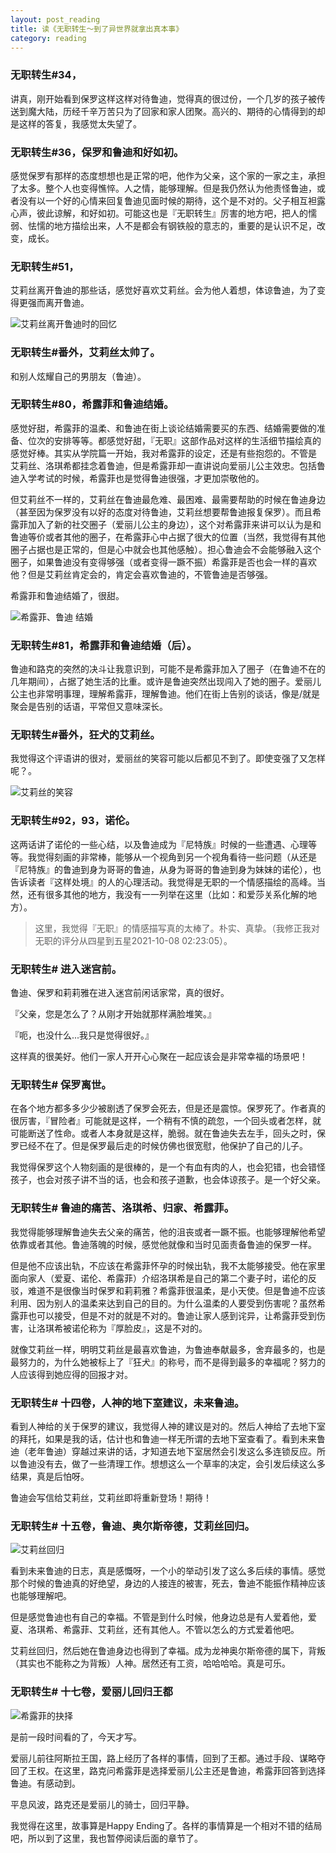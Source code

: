 ```yaml
---
layout: post_reading
title: 读《无职转生～到了异世界就拿出真本事》
category: reading
---
```


### 无职转生#34，

讲真，刚开始看到保罗这样这样对待鲁迪，觉得真的很过份，一个几岁的孩子被传送到魔大陆，历经千辛万苦只为了回家和家人团聚。高兴的、期待的心情得到的却是这样的答复，我感觉太失望了。

### 无职转生#36，保罗和鲁迪和好如初。

感觉保罗有那样的态度想想也是正常的吧，他作为父亲，这个家的一家之主，承担了太多。整个人也变得憔悴。人之情，能够理解。但是我仍然认为他责怪鲁迪，或者没有以一个好的心情来回复鲁迪见面时候的期待，这个是不对的。父子相互袒露心声，彼此谅解，和好如初。可能这也是『无职转生』厉害的地方吧，把人的懦弱、怯懦的地方描绘出来，人不是都会有钢铁般的意志的，重要的是认识不足，改变，成长。

### 无职转生#51，

艾莉丝离开鲁迪的那些话，感觉好喜欢艾莉丝。会为他人着想，体谅鲁迪，为了变得更强而离开鲁迪。

![艾莉丝离开鲁迪时的回忆](https://blogcdn.qihope.com/github-reading-pic/2021-12-27-Mushoku-Tensei-1.png)

### 无职转生#番外，艾莉丝太帅了。

和别人炫耀自己的男朋友（鲁迪）。

### 无职转生#80，希露菲和鲁迪结婚。

感觉好甜，希露菲的温柔、和鲁迪在街上谈论结婚需要买的东西、结婚需要做的准备、位次的安排等等。都感觉好甜，『无职』这部作品对这样的生活细节描绘真的感觉好棒。其实从学院篇一开始，我对希露菲的设定，还是有些抱怨的。不管是 艾莉丝、洛琪希都挂念着鲁迪，但是希露菲却一直讲说向爱丽儿公主效忠。包括鲁迪入学考试的时候，希露菲也是觉得鲁迪很强，才更加崇敬他的。

但艾莉丝不一样的，艾莉丝在鲁迪最危难、最困难、最需要帮助的时候在鲁迪身边（甚至因为保罗没有以好的态度对待鲁迪，艾莉丝想要帮鲁迪报复保罗）。而且希露菲加入了新的社交圈子（爱丽儿公主的身边），这个对希露菲来讲可以认为是和鲁迪等价或者其他的圈子，在希露菲心中占据了很大的位置（当然，我觉得有其他圈子占据也是正常的，但是心中就会也其他感触）。担心鲁迪会不会能够融入这个圈子，如果鲁迪没有变得够强（或者变得一蹶不振）希露菲是否也会一样的喜欢他？但是艾莉丝肯定会的，肯定会喜欢鲁迪的，不管鲁迪是否够强。

希露菲和鲁迪结婚了，很甜。

![希露菲、鲁迪 结婚](https://blogcdn.qihope.com/github-reading-pic/2021-12-27-Mushoku-Tensei-2.png)

### 无职转生#81，希露菲和鲁迪结婚（后）。

鲁迪和路克的突然的决斗让我意识到，可能不是希露菲加入了圈子（在鲁迪不在的几年期间），占据了她生活的比重。或许是鲁迪突然出现闯入了她的圈子。爱丽儿公主也非常明事理，理解希露菲，理解鲁迪。他们在街上告别的谈话，像是/就是 聚会是告别的话语，平常但又意味深长。

### 无职转生#番外，狂犬的艾莉丝。

我觉得这个评语讲的很对，爱丽丝的笑容可能以后都见不到了。即使变强了又怎样呢？。

![艾莉丝的笑容](https://blogcdn.qihope.com/github-reading-pic/2021-12-27-Mushoku-Tensei-3.png)

### 无职转生#92，93，诺伦。

这两话讲了诺伦的一些心结，以及鲁迪成为『尼特族』时候的一些遭遇、心理等等。我觉得刻画的非常棒，能够从一个视角到另一个视角看待一些问题（从还是『尼特族』的鲁迪到身为哥哥的鲁迪，从身为哥哥的鲁迪到身为妹妹的诺伦），也告诉读者『这样处境』的人的心理活动。我觉得是无职的一个情感描绘的高峰。当然，还有很多其他的地方，我没有一一列举在这里（比如：和爱莎关系化解的地方）。

> 这里，我觉得『无职』的情感描写真的太棒了。朴实、真挚。（我修正我对无职的评分从四星到五星2021-10-08 02:23:05）。

### 无职转生# 进入迷宫前。

鲁迪、保罗和莉莉雅在进入迷宫前闲话家常，真的很好。

『父亲，您是怎么了？从刚才开始就那样满脸堆笑。』

『呃，也没什么...我只是觉得很好。』

这样真的很美好。他们一家人开开心心聚在一起应该会是非常幸福的场景吧！

### 无职转生# 保罗离世。

在各个地方都多多少少被剧透了保罗会死去，但是还是震惊。保罗死了。作者真的很厉害，『冒险者』可能就是这样，一个稍有不慎的疏忽，一个回头或者怎样，就可能断送了性命。或者人本身就是这样，脆弱。就在鲁迪失去左手，回头之时，保罗已经不在了。但是保罗最后走的时候仿佛也很宽慰，他保护了自己的儿子。

我觉得保罗这个人物刻画的是很棒的，是一个有血有肉的人，也会犯错，也会错怪孩子，也会对孩子讲不当的话，也会和孩子道歉，也会体谅孩子。是一个好父亲。

### 无职转生# 鲁迪的痛苦、洛琪希、归家、希露菲。

我觉得能够理解鲁迪失去父亲的痛苦，他的沮丧或者一蹶不振。也能够理解他希望依靠或者其他。鲁迪落魄的时候，感觉他就像和当时见面责备鲁迪的保罗一样。

但是他不应该出轨，不应该在希露菲怀孕的时候出轨，我不太能够接受。他在家里面向家人（爱夏、诺伦、希露菲）介绍洛琪希是自己的第二个妻子时，诺伦的反驳，难道不是很像当时保罗和莉莉雅？希露菲很温柔，是小天使。但是鲁迪不应该利用、因为别人的温柔来达到自己的目的。为什么温柔的人要受到伤害呢？虽然希露菲也可以接受，但是不对的就是不对的。鲁迪让家人感到诧异，让希露菲受到伤害，让洛琪希被诺伦称为『厚脸皮』，这是不对的。

就像艾莉丝一样，明明艾莉丝是最喜欢鲁迪，为鲁迪奉献最多，舍弃最多的，也是最努力的，为什么她被标上了『狂犬』的称号，而不是得到最多的幸福呢？努力的人应该得到她应得的回报才对。

### 无职转生# 十四卷，人神的地下室建议，未来鲁迪。

看到人神给的关于保罗的建议，我觉得人神的建议是对的。然后人神给了去地下室的拜托，如果是我的话，估计也和鲁迪一样无所谓的去地下室查看了。看到未来鲁迪（老年鲁迪）穿越过来讲的话，才知道去地下室居然会引发这么多连锁反应。所以鲁迪没有去，做了一些清理工作。想想这么一个草率的决定，会引发后续这么多结果，真是后怕呀。

鲁迪会写信给艾莉丝，艾莉丝即将重新登场！期待！

### 无职转生# 十五卷，鲁迪、奥尔斯帝德，艾莉丝回归。

![艾莉丝回归](https://blogcdn.qihope.com/github-reading-pic/2021-12-27-Mushoku-Tensei-4.jpg)

看到未来鲁迪的日志，真是感慨呀，一个小的举动引发了这么多后续的事情。感觉那个时候的鲁迪真的好绝望，身边的人接连的被害，死去，鲁迪不能振作精神应该也能够理解吧。

但是感觉鲁迪也有自己的幸福。不管是到什么时候，他身边总是有人爱着他，爱夏、洛琪希、希露菲、艾莉丝，还有其他人。不管以怎么的方式爱着他吧。

艾莉丝回归，然后她在鲁迪身边也得到了幸福。成为龙神奥尔斯帝德的属下，背叛（其实也不能称之为背叛）人神。居然还有工资，哈哈哈哈。真是可乐。

### 无职转生# 十七卷，爱丽儿回归王都

![希露菲的抉择](https://blogcdn.qihope.com/github-reading-pic/2021-12-27-Mushoku-Tensei-5.jpg)

是前一段时间看的了，今天才写。

爱丽儿前往阿斯拉王国，路上经历了各样的事情，回到了王都。通过手段、谋略夺回了王权。在这里，路克问希露菲是选择爱丽儿公主还是鲁迪，希露菲回答到选择鲁迪。有感动到。

平息风波，路克还是爱丽儿的骑士，回归平静。

我觉得在这里，故事算是Happy Ending了。各样的事情算是一个相对不错的结局吧，所以到了这里，我也暂停阅读后面的章节了。
